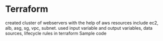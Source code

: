 # Terraform

created cluster of webservers with the help of aws resources include ec2, alb, asg, sg, vpc, subnet.
used input variable and output variables, data sources, lifecycle rules in terraform
Sample code

